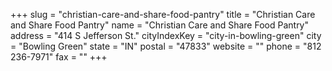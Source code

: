 +++
slug = "christian-care-and-share-food-pantry"
title = "Christian Care and Share Food Pantry"
name = "Christian Care and Share Food Pantry"
address = "414 S Jefferson St."
cityIndexKey = "city-in-bowling-green"
city = "Bowling Green"
state = "IN"
postal = "47833"
website = ""
phone = "812 236-7971"
fax = ""
+++
